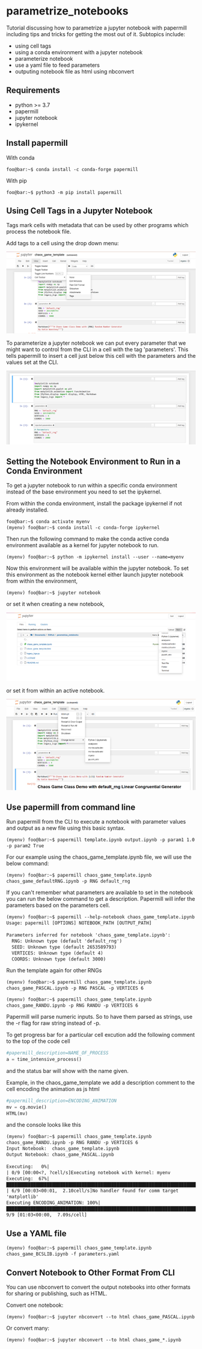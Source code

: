 # parametrize_notebooks
 Tutorial discussing how to parametrize a jupyter notebook with papermill including tips and tricks for getting the most out of it. Subtopics include:
 - using cell tags
 - using a conda environment with a jupyter notebook
 - parameterize notebook
 - use a yaml file to feed parameters
 - outputing notebook file as html using nbconvert
 
 ## Requirements
 - python >= 3.7
 - papermill 
 - jupyter notebook
 - ipykernel
 
 ## Install papermill
 With conda
 ```console
 foo@bar:~$ conda install -c conda-forge papermill
 ```
 With pip
 ```console
 foo@bar:~$ python3 -m pip install papermill
 ```
 
 ## Using Cell Tags in a Jupyter Notebook
 
 Tags mark cells with metadata that can be used by other programs which process the notebook file. 
 
 Add tags to a cell using the drop down menu: 
 
 ![Tags](jupyter_tags.png)
 
 To parameterize a jupyter notebook we can put every parameter that we might want to control from the CLI in a cell with the tag 'parameters'. This tells papermill to insert a cell just below this cell with the parameters and the values set at the CLI.
 
 ![ParametersInjected](injected_parameters.png)

 
 
 ## Setting the Notebook Environment to Run in a Conda Environment
 
 To get a jupyter notebook to run within a specific conda environment instead of the base environment you need to set the ipykernel.
 
 From within the conda environment, install the package ipykernel if not already installed.
 ```console
 foo@bar:~$ conda activate myenv
 (myenv) foo@bar:~$ conda install -c conda-forge ipykernel
 ```
 Then run the following command to make the conda active conda environment available as a kernel for jupyter notebook to run.

 ```console
 (myenv) foo@bar:~$ python -m ipykernel install --user --name=myenv
 ```
 Now this environment will be available within the jupyter notebook. To set this environment as the notebook kernel either launch jupyter   notebook from within the environment,
 ```console
 (myenv) foo@bar:~$ jupyter notebook
 ```
 or set it when creating a new notebook,
 
 ![New Kernel](jupyter_new_kernel.png)
 
 or set it from within an active notebook.

 ![Within_Kernel](jupyter_within_kernel.png)
 
 ## Use papermill from command line
 
 Run papermill from the CLI to execute a notebook with parameter values and output as a new file using this basic syntax.
 
 ```console
 (myenv) foo@bar:~$ papermill template.ipynb output.ipynb -p param1 1.0 -p param2 True
 ```
 
 For our example using the chaos_game_template.ipynb file, we will use the below command:
 
 ```console
 (myenv) foo@bar:~$ papermill chaos_game_template.ipynb chaos_game_defaultRNG.ipynb -p RNG default_rng
 ```
 
 If you can't remember what parameters are available to set in the notebook you can run the below command to get a description. Papermill will infer the parameters based on the parameters cell.
```console
(myenv) foo@bar:~$ papermill --help-notebook chaos_game_template.ipynb
Usage: papermill [OPTIONS] NOTEBOOK_PATH [OUTPUT_PATH]

Parameters inferred for notebook 'chaos_game_template.ipynb':
  RNG: Unknown type (default 'default_rng')
  SEED: Unknown type (default 2653589793)
  VERTICES: Unknown type (default 4)
  COORDS: Unknown type (default 3000)
```

Run the template again for other RNGs

 ```console
 (myenv) foo@bar:~$ papermill chaos_game_template.ipynb chaos_game_PASCAL.ipynb -p RNG PASCAL -p VERTICES 6
 ```
 ```console
 (myenv) foo@bar:~$ papermill chaos_game_template.ipynb chaos_game_RANDU.ipynb -p RNG RANDU -p VERTICES 6
 ```
 Papermill will parse numeric inputs. So to have them parsed as strings, use the -r flag for raw string instead of -p.
 
 
 To get progress bar for a particular cell excution add the following comment to the top of the code cell
 
 ```python
 #papermill_description=NAME_OF_PROCESS
 a = time_intensive_process()
 ```
 and the status bar will show with the name given.
 
 Example, in the chaos_game_template we add a description comment to the cell encoding the animation as js html
 ```python
 #papermill_description=ENCODING_ANIMATION
 mv = cg.movie()
 HTML(mv)
 ```
 and the console looks like this
 ```console
 (myenv) foo@bar:~$ papermill chaos_game_template.ipynb chaos_game_RANDU.ipynb -p RNG RANDU -p VERTICES 6
 Input Notebook:  chaos_game_template.ipynb
Output Notebook: chaos_game_PASCAL.ipynb

 Executing:   0%|                                                                                                                                   | 0/9 [00:00<?, ?cell/s]Executing notebook with kernel: myenv
Executing:  67%|██████████████████████████████████████████████████████████████████████████████████                                         | 6/9 [00:03<00:01,  2.10cell/s]No handler found for comm target 'matplotlib'
Executing ENCODING_ANIMATION: 100%|████████████████████████████████████████████████████████████████████████████████████████████████████████| 9/9 [01:03<00:00,  7.09s/cell]
```
 
 ## Use a YAML file 
 ```console
 (myenv) foo@bar:~$ papermill chaos_game_template.ipynb chaos_game_BCSLIB.ipynb -f parameters.yaml
 ```
 
 ## Convert Notebook to Other Format From CLI
 
 You can use nbconvert to convert the output notebooks into other formats for sharing or publishing, such as HTML. 
 
 Convert one notebook:
 ```console
 (myenv) foo@bar:~$ jupyter nbconvert --to html chaos_game_PASCAL.ipynb
 ```
 
 Or convert many:
 ```console
 (myenv) foo@bar:~$ jupyter nbconvert --to html chaos_game_*.ipynb
 ```
